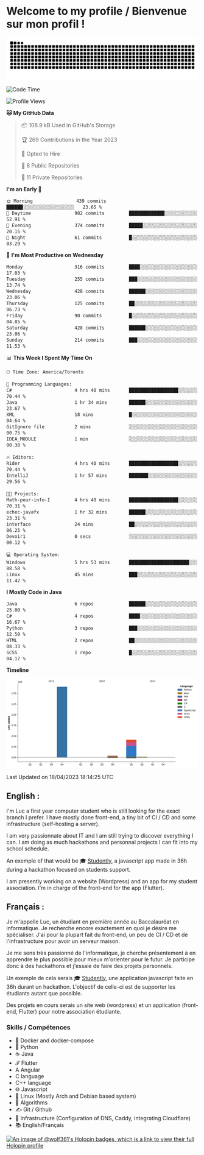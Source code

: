 # Welcome to my profile / Bienvenue sur mon profil !

![snake gif](https://github.com/wolf-361/wolf-361/blob/output/github-contribution-grid-snake.svg)

<!--START_SECTION:waka-->
![Code Time](http://img.shields.io/badge/Code%20Time-16%20hrs%2031%20mins-blue)

![Profile Views](http://img.shields.io/badge/Profile%20Views-5-blue)

**🐱 My GitHub Data** 

> 📦 108.9 kB Used in GitHub's Storage 
 > 
> 🏆 269 Contributions in the Year 2023
 > 
> 💼 Opted to Hire
 > 
> 📜 8 Public Repositories 
 > 
> 🔑 11 Private Repositories 
 > 
**I'm an Early 🐤** 

```text
🌞 Morning                439 commits         ██████░░░░░░░░░░░░░░░░░░░   23.65 % 
🌆 Daytime                982 commits         █████████████░░░░░░░░░░░░   52.91 % 
🌃 Evening                374 commits         █████░░░░░░░░░░░░░░░░░░░░   20.15 % 
🌙 Night                  61 commits          █░░░░░░░░░░░░░░░░░░░░░░░░   03.29 % 
```
📅 **I'm Most Productive on Wednesday** 

```text
Monday                   316 commits         ████░░░░░░░░░░░░░░░░░░░░░   17.03 % 
Tuesday                  255 commits         ███░░░░░░░░░░░░░░░░░░░░░░   13.74 % 
Wednesday                428 commits         ██████░░░░░░░░░░░░░░░░░░░   23.06 % 
Thursday                 125 commits         ██░░░░░░░░░░░░░░░░░░░░░░░   06.73 % 
Friday                   90 commits          █░░░░░░░░░░░░░░░░░░░░░░░░   04.85 % 
Saturday                 428 commits         ██████░░░░░░░░░░░░░░░░░░░   23.06 % 
Sunday                   214 commits         ███░░░░░░░░░░░░░░░░░░░░░░   11.53 % 
```


📊 **This Week I Spent My Time On** 

```text
🕑︎ Time Zone: America/Toronto

💬 Programming Languages: 
C#                       4 hrs 40 mins       ██████████████████░░░░░░░   70.44 % 
Java                     1 hr 34 mins        ██████░░░░░░░░░░░░░░░░░░░   23.67 % 
XML                      18 mins             █░░░░░░░░░░░░░░░░░░░░░░░░   04.64 % 
GitIgnore file           2 mins              ░░░░░░░░░░░░░░░░░░░░░░░░░   00.75 % 
IDEA_MODULE              1 min               ░░░░░░░░░░░░░░░░░░░░░░░░░   00.38 % 

🔥 Editors: 
Rider                    4 hrs 40 mins       ██████████████████░░░░░░░   70.44 % 
IntelliJ                 1 hr 57 mins        ███████░░░░░░░░░░░░░░░░░░   29.56 % 

🐱‍💻 Projects: 
Math-pour-info-I         4 hrs 40 mins       ██████████████████░░░░░░░   70.31 % 
echec-javafx             1 hr 32 mins        ██████░░░░░░░░░░░░░░░░░░░   23.31 % 
interface                24 mins             ██░░░░░░░░░░░░░░░░░░░░░░░   06.25 % 
Devoir1                  0 secs              ░░░░░░░░░░░░░░░░░░░░░░░░░   00.12 % 

💻 Operating System: 
Windows                  5 hrs 53 mins       ██████████████████████░░░   88.58 % 
Linux                    45 mins             ███░░░░░░░░░░░░░░░░░░░░░░   11.42 % 
```

**I Mostly Code in Java** 

```text
Java                     6 repos             ██████░░░░░░░░░░░░░░░░░░░   25.00 % 
C#                       4 repos             ████░░░░░░░░░░░░░░░░░░░░░   16.67 % 
Python                   3 repos             ███░░░░░░░░░░░░░░░░░░░░░░   12.50 % 
HTML                     2 repos             ██░░░░░░░░░░░░░░░░░░░░░░░   08.33 % 
SCSS                     1 repo              █░░░░░░░░░░░░░░░░░░░░░░░░   04.17 % 
```



**Timeline**

![Lines of Code chart](https://raw.githubusercontent.com/wolf-361/wolf-361/main/assets/bar_graph.png)


 Last Updated on 18/04/2023 18:14:25 UTC
<!--END_SECTION:waka-->

## English : 

I'm Luc a first year computer student who is still looking for the exact branch I prefer. I have mostly done front-end, a tiny bit of CI / CD and some infrastructure (self-hosting a server).

I am very passionnate about IT and I am still trying to discover everything I can. I am doing as much hackathons and personnal projects I can fit into my school schedule.

An exemple of that would be 🎓 [Studently](https://github.com/wolf-361/Studently-CodeJam12), a javascript app made in 36h during a hackathon focused on students support.

I am presently working on a website (Wordpress) and an app for my student association. I'm in charge of the front-end for the app (Flutter).

## Français :

Je m'appelle Luc, un étudiant en première année au Baccalauréat en informatique. Je recherche encore exactement en quoi je désire me spécialiser. J'ai pour la plupart fait du front-end, un peu de CI / CD et de l'infrastructure pour avoir un serveur maison.

Je me sens très passionné de l'informatique, je cherche présentement à en apprendre le plus possible pour mieux m'orienter pour le futur. Je participe donc à des hackathons et j'essaie de faire des projets personnels.

Un exemple de cela serais 🎓 [Studently](https://github.com/wolf-361/Studently-CodeJam12), une application javascript faite en 36h durant un hackathon. L'objectif de celle-ci est de supporter les étudiants autant que possible.

Des projets en cours serais un site web (wordpress) et un application (front-end, Flutter) pour notre association étudiante.

###  Skills / Compétences

* 🐋 Docker and docker-compose
* 🐍 Python
* ☕ Java
* ℱ Flutter
* A Angular
* C language
* C++ language
* 🌐 Javascript
* 🐧 Linux (Mostly Arch and Debian based system)
* 🧩 Algorithms
* ✍️ Git / Github
* 📜 Infrastructure (Configuration of DNS, Caddy, integrating Cloudflare)
* 📚 English/Français

[![An image of @wolf361's Holopin badges, which is a link to view their full Holopin profile](https://holopin.me/wolf361)](https://holopin.io/@wolf361)


